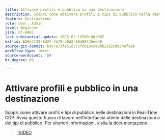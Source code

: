 ```yaml
---
title: Attivare profili e pubblico in una destinazione
description: Scopri come attivare profili e tipi di pubblico nelle destinazioni in Real-Time CDP.
feature: Destinations
role: User, Admin
level: Beginner
jira: KT-8483
last-substantial-update: 2025-02-19T00:00:00Z
exl-id: 659e7739-8d24-4b75-a0d2-56d087d5eea9
source-git-commit: b467b73fe51d37cfcb18cce0bb21d2c8934ef0eb
workflow-type: tm+mt
source-wordcount: '59'
ht-degree: 0%

---
```


# Attivare profili e pubblico in una destinazione

Scopri come attivare profili e tipi di pubblico nelle destinazioni in Real-Time CDP.  Avvia questo flusso di lavoro nell’interfaccia utente delle destinazioni o dei tipi di pubblico. Per ulteriori informazioni, visita la [documentazione](https://experienceleague.adobe.com/it/docs/experience-platform/destinations/ui/activate/activation-overview).

>[!VIDEO](https://video.tv.adobe.com/v/3418825/?learn=on&enablevpops&captions=ita)

